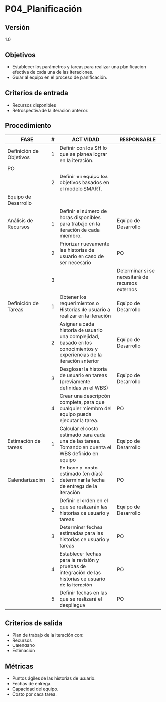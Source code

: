 # P04_Planificación

## Versión
1.0

## Objetivos
*   Establecer los parámetros y tareas para realizar una planificacion efectiva de cada una de las iteraciones.
*   Guíar al equipo en el proceso de planificación.

## Criterios de entrada
*   Recursos disponibles
*   Retrospectiva de la iteración anterior.

## Procedimiento

| FASE | # | ACTIVIDAD | RESPONSABLE |
| --- | --- | --- | --- |
|Definición de Objetivos|1|Definir con los SH lo que se planea lograr en la iteración.
PO|
| |2|Definir en equipo los objetivos basados en el modelo SMART.
Equipo de Desarrollo|
|Análisis de Recursos|1|Definir el número de horas disponibles para trabajo en la iteración de cada miembro.|Equipo de Desarrollo|
| |2|Priorizar nuevamente las historias de usuario en caso de ser necesario|PO|
| |3||Determinar si se necesitará de recursos externos|PO|
|Definición de Tareas|1|Obtener los requerimientos o Historias de usuario a realizar en la iteración|Equipo de Desarrollo|
| |2|Asignar a cada historia de usuario una complejidad, basado en los conocimientos y experiencias de la iteración anterior|Equipo de Desarrollo|
| |3|Desglosar la historia de usuario en tareas (previamente definidas en el WBS)|Equipo de Desarrollo|
| |4|Crear una descripcón completa, para que cualquier miembro del equipo pueda ejecutar la tarea.|PO|
|Estimación de tareas|1|Calcular el costo estimado para cada una de las tareas. Tomando en cuenta el WBS definido en equipo|Equipo de Desarrollo|
|Calendarización|1|En base al costo estimado (en días) determinar la fecha de entrega de la iteración|PO|
| |2|Definir el orden en el que se realizarán las historias de usuario y tareas|Equipo de Desarrollo|
| |3|Determinar fechas estimadas para las historias de usuario y tareas|PO|
| |4|Establecer fechas para la revisión y pruebas de integración de las historias de usuario de la iteración|PO|
| |5|Definir fechas en las que se realizará el despliegue|PO|

## Criterios de salida
*   Plan de trabajo de la iteración con:
*   Recursos
*   Calendario
*   Estimación

## Métricas
*   Puntos ágiles de las historias de usuario.
*   Fechas de entrega.
*   Capacidad del equipo.
*   Costo por cada tarea.

